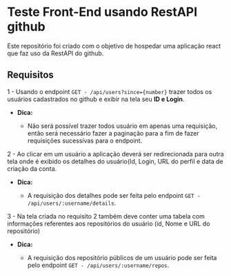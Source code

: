 # Teste Front-End usando RestAPI github
Este repositório foi criado com o objetivo de hospedar uma aplicação react que faz uso da RestAPI do github.

## Requisitos

1 - Usando o endpoint `GET - /api/users?since={number}` trazer todos os usuários cadastrados no github e exibir na tela seu **ID e Login**.

- **Dica:**

  - Não será possível trazer todos usuário em apenas uma requisição, então será necessário fazer a paginação para a fim de fazer requisições sucessívas para o endpoint.
  
2 - Ao clicar em um usuário a aplicação deverá ser redirecionada para outra tela onde é exibido os detalhes do usuário(Id, Login, URL do perfil e data de criação da conta.    


- **Dica:**

  - A requisição dos detalhes pode ser feita pelo endpoint `GET - /api/users/:username/details`.

3 - Na tela criada no requisito 2 também deve conter uma tabela com informações referentes aos repositórios do usuário (id, Nome e  URL do repositório)

- **Dica:**

  - A requisição dos repositório públicos de um usuário pode ser feita pelo endpoint `GET - /api/users/:username/repos`.
